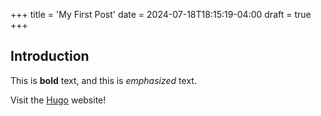 +++
title = 'My First Post'
date = 2024-07-18T18:15:19-04:00
draft = true
+++

## Introduction

This is **bold** text, and this is *emphasized* text.

Visit the [Hugo](https://gohugo.io) website!